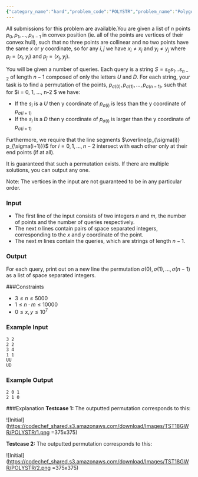 ```yaml
---
{"category_name":"hard","problem_code":"POLYSTR","problem_name":"Polygon and String","languages_supported":{"0":"C","1":"CPP14","2":"JAVA","3":"PYTH","4":"PYTH 3.6","5":"PYPY","6":"CS2","7":"PAS fpc","8":"PAS gpc","9":"RUBY","10":"PHP","11":"GO","12":"NODEJS","13":"HASK","14":"rust","15":"SCALA","16":"swift","17":"D","18":"PERL","19":"FORT","20":"WSPC","21":"ADA","22":"CAML","23":"ICK","24":"BF","25":"ASM","26":"CLPS","27":"PRLG","28":"ICON","29":"SCM qobi","30":"PIKE","31":"ST","32":"NICE","33":"LUA","34":"BASH","35":"NEM","36":"LISP sbcl","37":"LISP clisp","38":"SCM guile","39":"JS","40":"ERL","41":"TCL","42":"kotlin","43":"PERL6","44":"TEXT","45":"SCM chicken","46":"PYP3","47":"CLOJ","48":"COB","49":"FS"},"max_timelimit":1,"source_sizelimit":50000,"problem_author":"admin2","problem_tester":null,"date_added":"15-12-2018","tags":{"0":"admin2"},"time":{"view_start_date":1545157800,"submit_start_date":1545157800,"visible_start_date":1545157800,"end_date":1735669800},"is_direct_submittable":false,"layout":"problem"}
---
```

<span class="solution-visible-txt">All submissions for this problem are available.</span>You are given a list of $n$ points $p_0, p_1, ..., p_{n-1}$ in convex position (ie. all of the points are vertices of their convex hull), such that no three points are collinear and no two points have the same $x$ or $y$ coordinate, so for any $i,j$ we have $x_i \not = x_j$ and $y_i \not = y_j$ where $p_i = (x_i, y_i)$ and $p_j= (x_j, y_j)$.

You will be given a number of queries. Each query is a string $S = s_0 s_1 \ldots s_{n-2}$ of length $n-1$ composed of only the letters $U$ and $D$. For each string, your task is to find a permutation of the points, $p_{\sigma(0)}, p_{\sigma(1)}, ..., p_{\sigma(n-1)}$, such that for $i = 0, 1, ..., n-2 $ we have:

- If the $s_i$ is a $U$ then y coordinate of $p_{\sigma(i)}$ is less than the y coordinate of $p_{\sigma(i+1)}$
- If the $s_i$ is a $D$ then y coordinate of $p_{\sigma(i)}$ is larger than the y coordinate of $p_{\sigma(i+1)}$

Furthermore, we require that the line segments $\overline{p_{\sigma(i)} p_{\sigma(i+1)}}$ for $i = 0, 1, ..., n-2$ intersect with each other only at their end points (if at all).

It is guaranteed that such a permutation exists. If there are multiple solutions, you can output any one.

Note: The vertices in the input are not guaranteed to be in any particular order.

### Input
- The first line of the input consists of two integers $n$ and $m$, the number of points and the number of queries respectively.
- The next $n$ lines contain pairs of space separated integers, corresponding to the $x$ and $y$ coordinate of the point.
- The next $m$ lines contain the queries, which are strings of length $n-1$.

### Output
For each query, print out on a new line the permutation $\sigma(0), \sigma(1), ..., \sigma(n-1)$ as a list of space separated integers.

###Constraints
- $3 \le n \le 5000$
- $1 \le n \cdot m \le 10000$
- $0 \le x, y \le 10^7$

### Example Input
```
3 2
2 2
3 4
1 1
UU
UD
```

### Example Output
```
2 0 1
2 1 0
```

###Explanation
**Testcase 1:** The outputted permutation corresponds to this:

![Initial](https://codechef_shared.s3.amazonaws.com/download/Images/TST18GWR/POLYSTR/1.png =375x375)

**Testcase 2:** The outputted permutation corresponds to this:

![Initial](https://codechef_shared.s3.amazonaws.com/download/Images/TST18GWR/POLYSTR/2.png =375x375)

